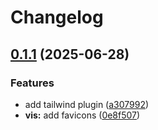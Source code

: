 # Changelog

## [0.1.1](https://github.com/Prodeko/design-system/compare/tw-v0.1.0...tw-v0.1.1) (2025-06-28)


### Features

* add tailwind plugin ([a307992](https://github.com/Prodeko/design-system/commit/a30799210b64dc970529a377660f62e17eabfb13))
* **vis:** add favicons ([0e8f507](https://github.com/Prodeko/design-system/commit/0e8f5078f423fb40dc27d819c6fbcda70c40f9e7))
